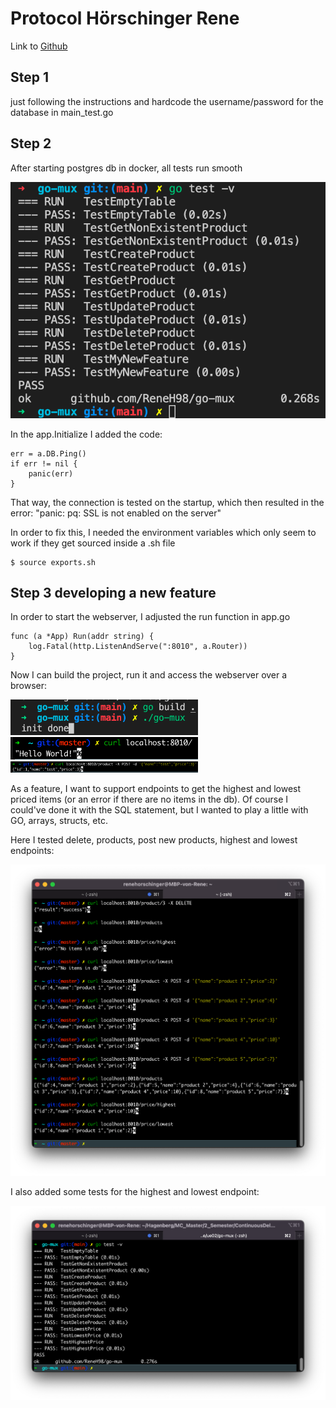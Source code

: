 # Protocol Hörschinger Rene

Link to [Github](https://github.com/ReneH98/go-mux)

## Step 1

just following the instructions and hardcode the username/password for the database in main_test.go

## Step 2

After starting postgres db in docker, all tests run smooth

<img src="images/1.png" width=600>

In the app.Initialize I added the code:

    err = a.DB.Ping()
    if err != nil {
        panic(err)
    }

That way, the connection is tested on the startup, which then resulted in the error: "panic: pq: SSL is not enabled on the server"

In order to fix this, I needed the environment variables which only seem to work if they get sourced inside a .sh file

    $ source exports.sh

## Step 3 developing a new feature

In order to start the webserver, I adjusted the run function in app.go

    func (a *App) Run(addr string) { 
        log.Fatal(http.ListenAndServe(":8010", a.Router))
    }

Now I can build the project, run it and access the webserver over a browser:

<img src="images/2.png" width=300>

<img src="images/3.png" width=300>

<img src="images/4.png" width=300>

As a feature, I want to support endpoints to get the highest and lowest priced items (or an error if there are no items in the db). Of course I could've done it with the SQL statement, but I wanted to play a little with GO, arrays, structs, etc.

Here I tested delete, products, post new products, highest and lowest endpoints:

<img src="images/5.png" width=600>

I also added some tests for the highest and lowest endpoint:

<img src="images/6.png" width=600>

